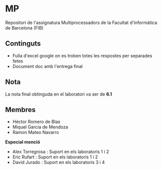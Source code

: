 # MP
Repositori de l'assignatura Multiprocessadors de la Facultat d'informàtica de Barcelona (FIB) 


## Continguts

* Fulla d'excel google on es troben totes les respostes per separades fetes
* Document doc amb l'entrega final

## Nota

La nota final obtinguda en el laboratori va ser de **6.1**

## Membres

* Héctor Romero de Blas 
* Miquel García de Mendoza 
* Ramon Mateo Navarro

**Especial menció**

* Alex Torregrosa : Suport en els laboratoris 1 i 2
* Eric Rufart : Suport en els laboratoris 1 i 2
* David Jurado  : Suport en els laboratoris 3 i 4
